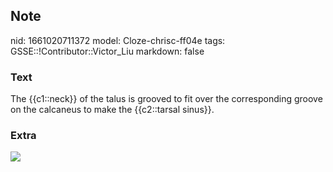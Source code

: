 ## Note
nid: 1661020711372
model: Cloze-chrisc-ff04e
tags: GSSE::!Contributor::Victor_Liu
markdown: false

### Text
The {{c1::neck}} of the talus is grooved to fit over the corresponding groove on the calcaneus to make the {{c2::tarsal sinus}}.

### Extra
<img src="JjKGX58MFs2rKM3gaY-s4A.jpg">
